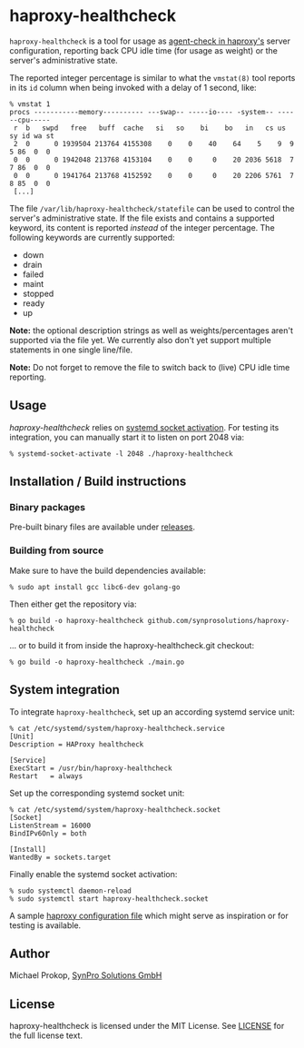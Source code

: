# haproxy-healthcheck

`haproxy-healthcheck` is a tool for usage as [agent-check in haproxy's](https://cbonte.github.io/haproxy-dconv/2.0/configuration.html#5.2-agent-check) server configuration, reporting back CPU idle time (for usage as weight) or the server's administrative state.

The reported integer percentage is similar to what the `vmstat(8)` tool reports in its `id` column when being invoked with a delay of 1 second, like:

    % vmstat 1
    procs -----------memory---------- ---swap-- -----io---- -system-- ------cpu-----
     r  b   swpd   free   buff  cache   si   so    bi    bo   in   cs us sy id wa st
     2  0      0 1939504 213764 4155308    0    0    40    64    5    9  9  5 86  0  0
     0  0      0 1942048 213768 4153104    0    0     0    20 2036 5618  7  7 86  0  0
     0  0      0 1941764 213768 4152592    0    0     0    20 2206 5761  7  8 85  0  0
     [...]

The file `/var/lib/haproxy-healthcheck/statefile` can be used to control the server's administrative state.
If the file exists and contains a supported keyword, its content is reported *instead* of the integer percentage.
The following keywords are currently supported:

* down
* drain
* failed
* maint
* stopped
* ready
* up

**Note:** the optional description strings as well as weights/percentages aren't supported via the file yet.
We currently also don't yet support multiple statements in one single line/file.

**Note:** Do not forget to remove the file to switch back to (live) CPU idle time reporting.

## Usage

*haproxy-healthcheck* relies on [systemd socket activation](https://vincent.bernat.ch/en/blog/2018-systemd-golang-socket-activation).
For testing its integration, you can manually start it to listen on port 2048 via:

    % systemd-socket-activate -l 2048 ./haproxy-healthcheck

## Installation / Build instructions

### Binary packages

Pre-built binary files are available under [releases](https://github.com/SynProSolutions/haproxy-healthcheck/releases).

### Building from source

Make sure to have the build dependencies available:

    % sudo apt install gcc libc6-dev golang-go

Then either get the repository via:

    % go build -o haproxy-healthcheck github.com/synprosolutions/haproxy-healthcheck

... or to build it from inside the haproxy-healthcheck.git checkout:

    % go build -o haproxy-healthcheck ./main.go

## System integration

To integrate `haproxy-healthcheck`, set up an according systemd service unit:

    % cat /etc/systemd/system/haproxy-healthcheck.service
    [Unit]
    Description = HAProxy healthcheck

    [Service]
    ExecStart = /usr/bin/haproxy-healthcheck
    Restart   = always

Set up the corresponding systemd socket unit:

    % cat /etc/systemd/system/haproxy-healthcheck.socket
    [Socket]
    ListenStream = 16000
    BindIPv6Only = both

    [Install]
    WantedBy = sockets.target

Finally enable the systemd socket activation:

    % sudo systemctl daemon-reload
    % sudo systemctl start haproxy-healthcheck.socket

A sample [haproxy configuration file](https://github.com/SynProSolutions/haproxy-healthcheck/blob/master/haproxy/haproxy.cfg) which might serve as inspiration or for testing is available.

## Author

Michael Prokop, [SynPro Solutions GmbH](https://synpro.solutions/)

## License

haproxy-healthcheck is licensed under the MIT License.
See [LICENSE](https://github.com/SynProSolutions/haproxy-healthcheck/blob/master/LICENSE) for the full license text.
